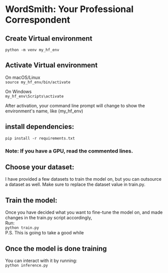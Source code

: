 # WordSmith: Your Professional Correspondent  
## Create Virtual environment  
```python -m venv my_hf_env```

## Activate Virtual environment  
On macOS/Linux  
```source my_hf_env/bin/activate```  

On Windows  
```my_hf_env\Scripts\activate```

After activation, your command line prompt will change to show the environment's name, like (my_hf_env)  

## install dependencies:
```pip install -r requirements.txt```  
### Note: If you have a GPU, read the commented lines.  
## Choose your dataset:
I have provided a few datasets to train the model on, but you can outsource a dataset as well. Make sure to replace the dataset value in train.py.  

## Train the model:  
Once you have decided what you want to fine-tune the model on, and made changes in the train.py script accordingly,  
Run:  
```python train.py```   
P.S. This is going to take a good while  

## Once the model is done training
You can interact with it by running:  
```python inference.py```


